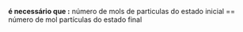 **é necessário que :**
	número de mols de particulas do estado inicial == número de mol partículas do estado final